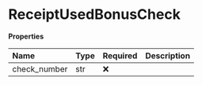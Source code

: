 # ReceiptUsedBonusCheck

**Properties**

| Name         | Type | Required | Description |
| :----------- | :--- | :------- | :---------- |
| check_number | str  | ❌       |             |

<!-- This file was generated by liblab | https://liblab.com/ -->
